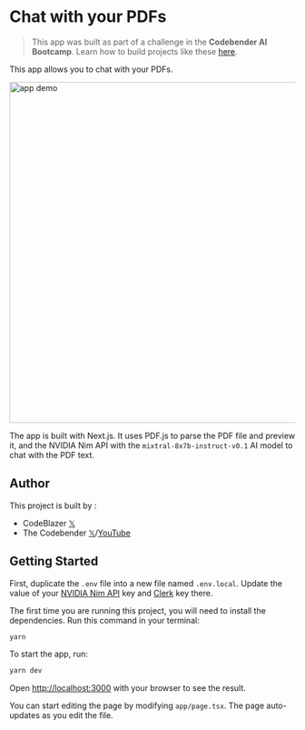 # Chat with your PDFs

> This app was built as part of a challenge in the **Codebender AI Bootcamp**. Learn how to build projects like these [here](https://lastcodebender.com/bootcamp).

This app allows you to chat with your PDFs.

<img src="https://s9.gifyu.com/images/SVJIG.gif" alt="app demo" width=600>

The app is built with Next.js. It uses PDF.js to parse the PDF file and preview it, and the NVIDIA Nim API with the `mixtral-8x7b-instruct-v0.1` AI model to chat with the PDF text.

## Author

This project is built by :

- CodeBlazer [𝕏](https://twitter.com/codeblazer06)
- The Codebender [𝕏](https://twitter.com/ZaurbekStark)/[YouTube](https://www.youtube.com/@thecodebendermaster)

## Getting Started

First, duplicate the `.env` file into a new file named `.env.local`. Update the value of your [NVIDIA Nim API](https://build.nvidia.com/explore/discover) key and [Clerk](https://clerk.com/docs/upgrade-guides/api-keys) key there.

The first time you are running this project, you will need to install the dependencies. Run this command in your terminal:

```bash
yarn
```

To start the app, run:

```bash
yarn dev
```

Open [http://localhost:3000](http://localhost:3000) with your browser to see the result.

You can start editing the page by modifying `app/page.tsx`. The page auto-updates as you edit the file.
